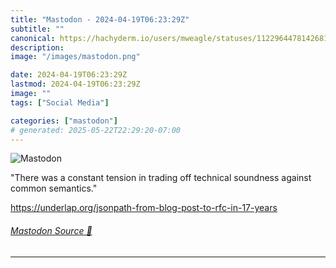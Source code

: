 ```yaml
---
title: "Mastodon - 2024-04-19T06:23:29Z"
subtitle: ""
canonical: https://hachyderm.io/users/mweagle/statuses/112296447814268118
description:
image: "/images/mastodon.png"

date: 2024-04-19T06:23:29Z
lastmod: 2024-04-19T06:23:29Z
image: ""
tags: ["Social Media"]

categories: ["mastodon"]
# generated: 2025-05-22T22:29:20-07:00
---
```

![Mastodon](/images/mastodon.png)

<p>&quot;There was a constant tension in trading off technical soundness against common semantics.&quot;</p><p><a href="https://underlap.org/jsonpath-from-blog-post-to-rfc-in-17-years" target="_blank" rel="nofollow noopener noreferrer" translate="no"><span class="invisible">https://</span><span class="ellipsis">underlap.org/jsonpath-from-blo</span><span class="invisible">g-post-to-rfc-in-17-years</span></a></p>


###### [Mastodon Source 🐘](https://hachyderm.io/@mweagle/112296447814268118)

___
